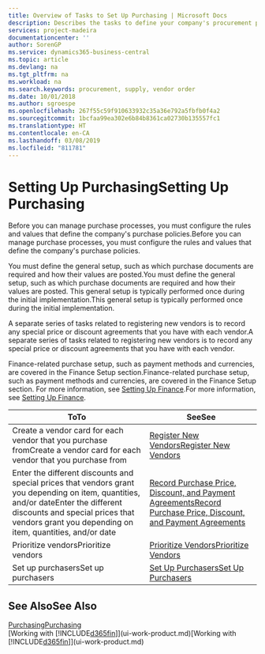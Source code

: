 ```yaml
---
title: Overview of Tasks to Set Up Purchasing | Microsoft Docs
description: Describes the tasks to define your company's procurement policies and set up your purchasing processes.
services: project-madeira
documentationcenter: ''
author: SorenGP
ms.service: dynamics365-business-central
ms.topic: article
ms.devlang: na
ms.tgt_pltfrm: na
ms.workload: na
ms.search.keywords: procurement, supply, vendor order
ms.date: 10/01/2018
ms.author: sgroespe
ms.openlocfilehash: 267f55c59f910633932c35a36e792a5fbfb0f4a2
ms.sourcegitcommit: 1bcfaa99ea302e6b84b8361ca02730b135557fc1
ms.translationtype: HT
ms.contentlocale: en-CA
ms.lasthandoff: 03/08/2019
ms.locfileid: "811781"
---
```

# <a name="setting-up-purchasing"></a><span data-ttu-id="74290-103">Setting Up Purchasing</span><span class="sxs-lookup"><span data-stu-id="74290-103">Setting Up Purchasing</span></span>
<span data-ttu-id="74290-104">Before you can manage purchase processes, you must configure the rules and values that define the company's purchase policies.</span><span class="sxs-lookup"><span data-stu-id="74290-104">Before you can manage purchase processes, you must configure the rules and values that define the company's purchase policies.</span></span>

<span data-ttu-id="74290-105">You must define the general setup, such as which purchase documents are required and how their values are posted.</span><span class="sxs-lookup"><span data-stu-id="74290-105">You must define the general setup, such as which purchase documents are required and how their values are posted.</span></span> <span data-ttu-id="74290-106">This general setup is typically performed once during the initial implementation.</span><span class="sxs-lookup"><span data-stu-id="74290-106">This general setup is typically performed once during the initial implementation.</span></span>

<span data-ttu-id="74290-107">A separate series of tasks related to registering new vendors is to record any special price or discount agreements that you have with each vendor.</span><span class="sxs-lookup"><span data-stu-id="74290-107">A separate series of tasks related to registering new vendors is to record any special price or discount agreements that you have with each vendor.</span></span>

<span data-ttu-id="74290-108">Finance-related purchase setup, such as payment methods and currencies, are covered in the Finance Setup section.</span><span class="sxs-lookup"><span data-stu-id="74290-108">Finance-related purchase setup, such as payment methods and currencies, are covered in the Finance Setup section.</span></span> <span data-ttu-id="74290-109">For more information, see [Setting Up Finance](finance-setup-finance.md).</span><span class="sxs-lookup"><span data-stu-id="74290-109">For more information, see [Setting Up Finance](finance-setup-finance.md).</span></span>

| <span data-ttu-id="74290-110">To</span><span class="sxs-lookup"><span data-stu-id="74290-110">To</span></span> | <span data-ttu-id="74290-111">See</span><span class="sxs-lookup"><span data-stu-id="74290-111">See</span></span> |
| --- | --- |
| <span data-ttu-id="74290-112">Create a vendor card for each vendor that you purchase from</span><span class="sxs-lookup"><span data-stu-id="74290-112">Create a vendor card for each vendor that you purchase from</span></span>|[<span data-ttu-id="74290-113">Register New Vendors</span><span class="sxs-lookup"><span data-stu-id="74290-113">Register New Vendors</span></span>](purchasing-how-register-new-vendors.md) |
| <span data-ttu-id="74290-114">Enter the different discounts and special prices that vendors grant you depending on item, quantities, and/or date</span><span class="sxs-lookup"><span data-stu-id="74290-114">Enter the different discounts and special prices that vendors grant you depending on item, quantities, and/or date</span></span> |[<span data-ttu-id="74290-115">Record Purchase Price, Discount, and Payment Agreements</span><span class="sxs-lookup"><span data-stu-id="74290-115">Record Purchase Price, Discount, and Payment Agreements</span></span>](purchasing-how-record-purchase-price-discount-payment-agreements.md) |
| <span data-ttu-id="74290-116">Prioritize vendors</span><span class="sxs-lookup"><span data-stu-id="74290-116">Prioritize vendors</span></span> |[<span data-ttu-id="74290-117">Prioritize Vendors</span><span class="sxs-lookup"><span data-stu-id="74290-117">Prioritize Vendors</span></span>](purchasing-how-prioritize-vendors.md) |
| <span data-ttu-id="74290-118">Set up purchasers</span><span class="sxs-lookup"><span data-stu-id="74290-118">Set up purchasers</span></span> |[<span data-ttu-id="74290-119">Set Up Purchasers</span><span class="sxs-lookup"><span data-stu-id="74290-119">Set Up Purchasers</span></span>](purchasing-how-setup-purchasers.md) |

## <a name="see-also"></a><span data-ttu-id="74290-120">See Also</span><span class="sxs-lookup"><span data-stu-id="74290-120">See Also</span></span>
[<span data-ttu-id="74290-121">Purchasing</span><span class="sxs-lookup"><span data-stu-id="74290-121">Purchasing</span></span>](purchasing-manage-purchasing.md)  
<span data-ttu-id="74290-122">[Working with [!INCLUDE[d365fin](includes/d365fin_md.md)]](ui-work-product.md)</span><span class="sxs-lookup"><span data-stu-id="74290-122">[Working with [!INCLUDE[d365fin](includes/d365fin_md.md)]](ui-work-product.md)</span></span>
